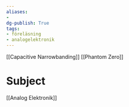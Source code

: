 ```yaml
---
aliases: 
- 
dg-publish: True
tags: 
- föreläsning
- analogelektronik
---
```

[[Capacitive Narrowbanding]]
[[Phantom Zero]]




# Subject
[[Analog Elektronik]]